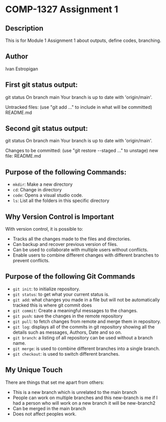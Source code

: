 # COMP-1327 Assignment 1

## Description

This is for Module 1 Assignment 1 about outputs, define codes, branching.

## Author

Ivan Estropigan



## First git status output:
git status
On branch main
Your branch is up to date with 'origin/main'.

Untracked files:
  (use "git add <file>..." to include in what will be committed)
        README.md
        
        
## Second git status output:

 git status
On branch main
Your branch is up to date with 'origin/main'.

Changes to be committed:
  (use "git restore --staged <file>..." to unstage)
        new file:   README.md

## Purpose of the following Commands:

- `mkdir`: Make a new directory
- `cd`: Change in directory
- `code`: Opens a visual studio code.
- `ls`: List all the folders in this specific directory

## Why Version Control is Important

With version control, it is possible to:

- Tracks all the changes made to the files and directories.
- Can backup and recover previous version of files. 
- Can be used to collaborate with multiple users without conflicts.
- Enable users to combine different changes with different branches to prevent conflicts.

## Purpose of the following Git Commands

- `git init`: to initialize repository.
- `git status`: to get what your current status is.
- `git add`: what changes you made in a file but will not be automatically tracked this is where git commit does 
- `git commit`: Create a meaningful messages to the changes.
- `git push`: save the changes in the remote repository 
- `git pull`: to fetch changes from remote and merge them in repository.
- `git log`: displays all of the commits in git repository showing all the details such as messages, Authors, Date and so on.
- `git branch`: a listing of all repository can be used without a branch name.
- `git merge`: is used to combine different branches into a single branch.
- `git checkout`: is used to switch different branches.

## My Unique Touch

There are things that set me apart from others:

- This is a new branch which is unrelated to the main branch
- People can work on multiple branches and this new-branch is me if I had a person who will work on a new branch it will be new-branch2
- Can be merged in the main branch
- Does not affect peoples work.